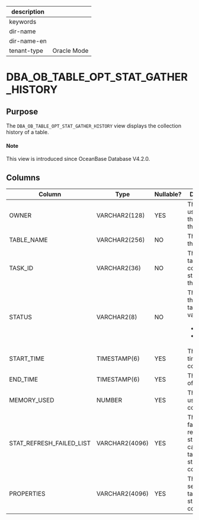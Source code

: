 | description ||
|---|---|
| keywords ||
| dir-name ||
| dir-name-en ||
| tenant-type | Oracle Mode |

# DBA_OB_TABLE_OPT_STAT_GATHER_HISTORY

## Purpose

The `DBA_OB_TABLE_OPT_STAT_GATHER_HISTORY` view displays the collection history of a table. 

<main id="notice" type='explain'>
  <h4>Note</h4>
  <p>This view is introduced since OceanBase Database V4.2.0. </p>
</main>

## Columns

| **Column** | **Type** | **Nullable?** | **Description** |
| --- | --- | --- | --- |
| OWNER | VARCHAR2(128) | YES | The username of the owner of the table. |
| TABLE_NAME | VARCHAR2(256) | NO | The name of the table. |
| TASK_ID | VARCHAR2(36) | NO | The ID of the task for collecting statistics of the table. |
| STATUS | VARCHAR2(8) | NO | The status of the collection task. Valid values:<ul><li>SUCCESS   </li><li>FAILED  </li></ul> |
| START_TIME | TIMESTAMP(6) | YES | The start time of collection. |
| END_TIME | TIMESTAMP(6) | YES | The end time of collection. |
| MEMORY_USED | NUMBER | YES | The memory used for collection. |
| STAT_REFRESH_FAILED_LIST | VARCHAR2(4096) | YES | The list of failures to refresh the statistics cache during table statistics collection. |
| PROPERTIES | VARCHAR2(4096) | YES | The attribute settings for table statistics collection. |
